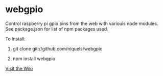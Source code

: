 webgpio
=======

Control raspberry pi gpio pins from the web with variouis node modules.
See package.json for list of npm packages used.

To install:

1.  git clone git://github.com/niquels/webgpio

2.  npm install webgpio


[Visit the Wiki](https://github.com/niquels/webgpio/wiki)
